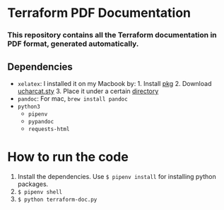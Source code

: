 # Terraform PDF Documentation

### This repository contains all the Terraform documentation in PDF format, generated automatically.

## Dependencies
* `xelatex`: I installed it on my Macbook by: 1. Install [pkg](http://www.texts.io/support/0001/) 2. Download [ucharcat.sty](http://www.tug.org/texlive//devsrc/Master/texmf-dist/tex/latex/ucharcat/ucharcat.sty) 3. Place it under a certain [directory](https://tex.stackexchange.com/questions/121257/how-do-i-install-a-style-file-on-mac-10-8-other-answers-dont-seem-to-work#comment270807_121257)
* `pandoc`: For mac, `brew install pandoc`
* `python3`
    * `pipenv`
    * `pypandoc`
    * `requests-html`

# How to run the code
1. Install the dependencies. Use `$ pipenv install` for installing python packages.
2. `$ pipenv shell`
3. `$ python terraform-doc.py`
